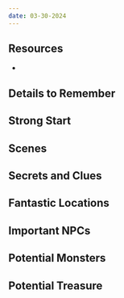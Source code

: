 ```yaml
---
date: 03-30-2024
---
```

## Resources
- 

## Details to Remember


## Strong Start  


## Scenes  


## Secrets and Clues  


## Fantastic Locations  


## Important NPCs  


## Potential Monsters  


## Potential Treasure  
